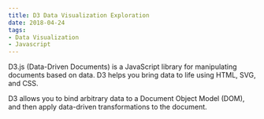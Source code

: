 ```yaml
---
title: D3 Data Visualization Exploration
date: 2018-04-24
tags:
- Data Visualization
- Javascript
---
```

D3.js (Data-Driven Documents) is a JavaScript library for manipulating documents based on data. D3 helps you bring data to life using HTML, SVG, and CSS.

D3 allows you to bind arbitrary data to a Document Object Model (DOM), and then apply data-driven transformations to the document. 
